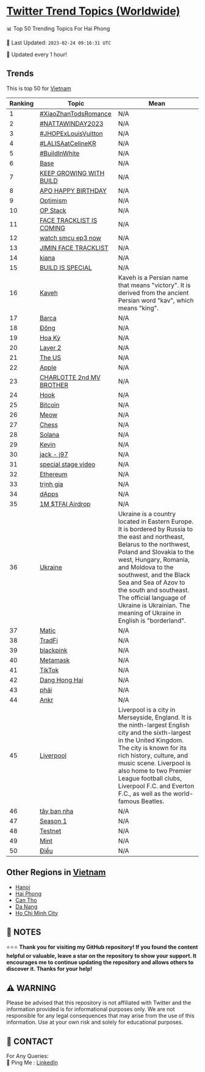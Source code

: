 [Twitter Trend Topics (Worldwide)](https://github.com/ErcinDedeoglu/Twitter-Trend-Topics)
==========


📊 Top 50 Trending Topics For Hai Phong

📆 Last Updated: `2023-02-24 09:16:31 UTC`

🔧 Updated every 1 hour!


## Trends

This is top 50 for [Vietnam](</Vietnam>)

| Ranking | Topic | Mean |
| ------- | ------------ | ------------ |
| 1 | [#XiaoZhanTodsRomance](http://twitter.com/search?q=%23XiaoZhanTodsRomance) | N/A |
| 2 | [#NATTAWINDAY2023](http://twitter.com/search?q=%23NATTAWINDAY2023) | N/A |
| 3 | [#JHOPExLouisVuitton](http://twitter.com/search?q=%23JHOPExLouisVuitton) | N/A |
| 4 | [#LALISAatCelineKR](http://twitter.com/search?q=%23LALISAatCelineKR) | N/A |
| 5 | [#BuildInWhite](http://twitter.com/search?q=%23BuildInWhite) | N/A |
| 6 | [Base](http://twitter.com/search?q=Base) | N/A |
| 7 | [KEEP GROWING WITH BUILD](http://twitter.com/search?q=KEEP+GROWING+WITH+BUILD) | N/A |
| 8 | [APO HAPPY BIRTHDAY](http://twitter.com/search?q=APO+HAPPY+BIRTHDAY) | N/A |
| 9 | [Optimism](http://twitter.com/search?q=Optimism) | N/A |
| 10 | [OP Stack](http://twitter.com/search?q=OP+Stack) | N/A |
| 11 | [FACE TRACKLIST IS COMING](http://twitter.com/search?q=FACE+TRACKLIST+IS+COMING) | N/A |
| 12 | [watch smcu ep3 now](http://twitter.com/search?q=watch+smcu+ep3+now) | N/A |
| 13 | [JIMIN FACE TRACKLIST](http://twitter.com/search?q=JIMIN+FACE+TRACKLIST) | N/A |
| 14 | [kiana](http://twitter.com/search?q=kiana) | N/A |
| 15 | [BUILD IS SPECIAL](http://twitter.com/search?q=BUILD+IS+SPECIAL) | N/A |
| 16 | [Kaveh](http://twitter.com/search?q=Kaveh) | Kaveh is a Persian name that means "victory". It is derived from the ancient Persian word "kav", which means "king". |
| 17 | [Barca](http://twitter.com/search?q=Barca) | N/A |
| 18 | [Đông](http://twitter.com/search?q=%c4%90%c3%b4ng) | N/A |
| 19 | [Hoa Kỳ](http://twitter.com/search?q=Hoa+K%e1%bb%b3) | N/A |
| 20 | [Layer 2](http://twitter.com/search?q=Layer+2) | N/A |
| 21 | [The US](http://twitter.com/search?q=The+US) | N/A |
| 22 | [Apple](http://twitter.com/search?q=Apple) | N/A |
| 23 | [CHARLOTTE 2nd MV BROTHER](http://twitter.com/search?q=CHARLOTTE+2nd+MV+BROTHER) | N/A |
| 24 | [Hook](http://twitter.com/search?q=Hook) | N/A |
| 25 | [Bitcoin](http://twitter.com/search?q=Bitcoin) | N/A |
| 26 | [Meow](http://twitter.com/search?q=Meow) | N/A |
| 27 | [Chess](http://twitter.com/search?q=Chess) | N/A |
| 28 | [Solana](http://twitter.com/search?q=Solana) | N/A |
| 29 | [Kevin](http://twitter.com/search?q=Kevin) | N/A |
| 30 | [jack - j97](http://twitter.com/search?q=jack+-+j97) | N/A |
| 31 | [special stage video](http://twitter.com/search?q=special+stage+video) | N/A |
| 32 | [Ethereum](http://twitter.com/search?q=Ethereum) | N/A |
| 33 | [trịnh gia](http://twitter.com/search?q=tr%e1%bb%8bnh+gia) | N/A |
| 34 | [dApps](http://twitter.com/search?q=dApps) | N/A |
| 35 | [1M $TFAI Airdrop](http://twitter.com/search?q=1M+%24TFAI+Airdrop) | N/A |
| 36 | [Ukraine](http://twitter.com/search?q=Ukraine) | Ukraine is a country located in Eastern Europe. It is bordered by Russia to the east and northeast, Belarus to the northwest, Poland and Slovakia to the west, Hungary, Romania, and Moldova to the southwest, and the Black Sea and Sea of Azov to the south and southeast. The official language of Ukraine is Ukrainian. The meaning of Ukraine in English is "borderland". |
| 37 | [Matic](http://twitter.com/search?q=Matic) | N/A |
| 38 | [TradFi](http://twitter.com/search?q=TradFi) | N/A |
| 39 | [blackpink](http://twitter.com/search?q=blackpink) | N/A |
| 40 | [Metamask](http://twitter.com/search?q=Metamask) | N/A |
| 41 | [TikTok](http://twitter.com/search?q=TikTok) | N/A |
| 42 | [Dang Hong Hai](http://twitter.com/search?q=Dang+Hong+Hai) | N/A |
| 43 | [phải](http://twitter.com/search?q=ph%e1%ba%a3i) | N/A |
| 44 | [Ankr](http://twitter.com/search?q=Ankr) | N/A |
| 45 | [Liverpool](http://twitter.com/search?q=Liverpool) | Liverpool is a city in Merseyside, England. It is the ninth-largest English city and the sixth-largest in the United Kingdom. The city is known for its rich history, culture, and music scene. Liverpool is also home to two Premier League football clubs, Liverpool F.C. and Everton F.C., as well as the world-famous Beatles. |
| 46 | [tây ban nha](http://twitter.com/search?q=t%c3%a2y+ban+nha) | N/A |
| 47 | [Season 1](http://twitter.com/search?q=Season+1) | N/A |
| 48 | [Testnet](http://twitter.com/search?q=Testnet) | N/A |
| 49 | [Mint](http://twitter.com/search?q=Mint) | N/A |
| 50 | [Điều](http://twitter.com/search?q=%c4%90i%e1%bb%81u) | N/A |



## Other Regions in [Vietnam](</Vietnam>)

* [Hanoi](</Vietnam/Hanoi.md>)
* [Hai Phong](</Vietnam/Hai Phong.md>)
* [Can Tho](</Vietnam/Can Tho.md>)
* [Da Nang](</Vietnam/Da Nang.md>)
* [Ho Chi Minh City](</Vietnam/Ho Chi Minh City.md>)



## 📝 NOTES

⭐⭐⭐ **Thank you for visiting my GitHub repository! If you found the content helpful or valuable, leave a star on the repository to show your support. It encourages me to continue updating the repository and allows others to discover it. Thanks for your help!**


## ⚠️ WARNING

Please be advised that this repository is not affiliated with Twitter and the information provided is for informational purposes only. We are not responsible for any legal consequences that may arise from the use of this information. Use at your own risk and solely for educational purposes.


## 📨 CONTACT

 For Any Queries:  
            🏓 Ping Me : [LinkedIn](https://www.linkedin.com/in/ercindedeoglu/)
